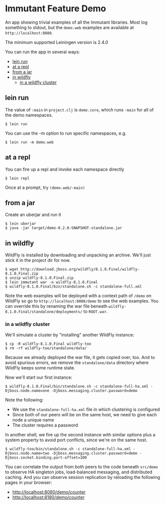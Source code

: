 # Immutant Feature Demo

An app showing trivial examples of all the Immutant libraries. Most
log something to stdout, but the `demo.web` examples are available at
`http://localhost:8080`.

The minimum supported Leiningen version is 2.4.0

You can run the app in several ways:

* [lein run](#lein-run)
* [at a repl](#at-a-repl)
* [from a jar](#from-a-jar)
* [in wildfly](#in-wildfly)
    * [in a wildfly cluster](#in-a-wildfly-cluster)


## lein run

The value of `:main` in `project.clj` is `demo.core`, which runs
`-main` for all of the demo namespaces.

    $ lein run

You can use the -m option to run specific namespaces, e.g.

    $ lein run -m demo.web

## at a repl

You can fire up a repl and invoke each namespace directly

    $ lein repl

Once at a prompt, try `(demo.web/-main)`

## from a jar

Create an uberjar and run it

    $ lein uberjar
    $ java -jar target/demo-0.2.0-SNAPSHOT-standalone.jar 

## in wildfly

WildFly is installed by downloading and unpacking an archive. We'll
just stick it in the project dir for now.

    $ wget http://download.jboss.org/wildfly/8.1.0.Final/wildfly-8.1.0.Final.zip
    $ unzip wildfly-8.1.0.Final.zip
    $ lein immutant war -o wildfly-8.1.0.Final
    $ wildfly-8.1.0.Final/bin/standalone.sh -c standalone-full.xml

Note the web examples will be deployed with a context path of `/demo`
on WildFly so go to `http://localhost:8080/demo` to see the web
examples. You can override this by renaming the war file beneath
`wildfly-8.1.0.Final/standalone/deployments/` to `ROOT.war`.

### in a wildfly cluster

We'll simulate a cluster by "installing" another WildFly instance:

    $ cp -R wildfly-8.1.0.Final wildfly-too
    $ rm -rf wildfly-too/standalone/data/

Because we already deployed the war file, it gets copied over, too.
And to avoid spurious errors, we remove the `standalone/data`
directory where WildFly keeps some runtime state.

Now we'll start our first instance:

    $ wildfly-8.1.0.Final/bin/standalone.sh -c standalone-full-ha.xml -Djboss.node.name=one -Djboss.messaging.cluster.password=demo

Note the following:

* We use the `standalone-full-ha.xml` file in which clustering is
  configured
* Since both of our peers will be on the same host, we need to
  give each node a unique name
* The cluster requires a password

In another shell, we fire up the second instance with similar options
plus a system property to avoid port conflicts, since we're on the
same host.

    $ wildfly-too/bin/standalone.sh -c standalone-full-ha.xml -Djboss.node.name=two -Djboss.messaging.cluster.password=demo -Djboss.socket.binding.port-offset=100

You can correlate the output from both peers to the code beneath
`src/demo` to observe HA singleton jobs, load-balanced messaging, and
distributed caching. And you can observe session replication by
reloading the following pages in your browser:

* <http://localhost:8080/demo/counter>
* <http://localhost:8180/demo/counter>

